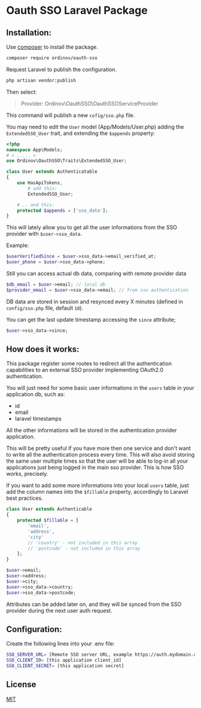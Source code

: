 # Oauth SSO Laravel Package

## Installation:

Use [composer](https://getcomposer.org/) to install the package.

```bash
composer require ordinov/oauth-sso
```

Request Laravel to publish the configuration.

```bash
php artisan vendor:publish
```

Then select:

> Provider: Ordinov\OauthSSO\OauthSSOServiceProvider

This command will publish a new `cofig/sso.php` file.

You may need to edit the `User` model (App/Models/User.php) adding the `ExtendedSSO_User` trait, and extending the `$appends` property:
```php
<?php
namespace App\Models;
# < ..... >
use Ordinov\OauthSSO\Traits\ExtendedSSO_User;

class User extends Authenticatable
{
    use HasApiTokens, 
        # add this:
        ExtendedSSO_User;

    # .. and this:
    protected $appends = ['sso_data'];
}
```

This will lately allow you to get all the user informations 
from the SSO provider with `$user->sso_data`.

Example: 

```php
$userVerifiedSince = $user->sso_data->email_verified_at;
$user_phone = $user->sso_data->phone;
```

Still you can access actual db data, comparing with remote provider data
```php
$db_email = $user->email; // local db
$provider_email = $user->sso_data->email; // from sso authentication
```

DB data are stored in session and resynced every X minutes (defined in `config/sso.php` file, default `10`). 

You can get the last update timestamp accessing the `since` attribute;
```php
$user->sso_data->since;
```

## How does it works:

This package register some routes to redirect all the authentication capabilities to an external SSO provider implementing OAuth2.0 authentication.

You will just need for some basic user informations in the `users` table in your application db, such as:
- id
- email
- laravel timestamps

All the other informations will be stored in the authentication provider application.

This will be pretty useful if you have more then one service and don't want to write all the authentication process every time. This will also avoid storing the same user multiple times so that the user will be able to log-in all your applications just being logged in the main sso provider. This is how SSO works, precisely.

If you want to add some more informations into your local `users` table, just add the column names into the `$fillable` property, accordingly to Laravel best practices.

```php
class User extends Authenticable
{
    protected $fillable = [
        'email',
        'address',
        'city'
        // 'country' - not included in this array
        // 'postcode' - not included in this array
    ];
}
```

```php
$user->email;
$user->address;
$user->city;
$user->sso_data->country;
$user->sso_data->postcode;
```

Attributes can be added later on, and they will be synced from the SSO provider during the next user auth request.

## Configuration:
Create the following lines into your .env file:

```bash
SSO_SERVER_URL= [Remote SSO server URL, example https://auth.mydomain.com]
SSO_CLIENT_ID= [this application client_id]
SSO_CLIENT_SECRET= [this application secret]
```

## License
[MIT](https://choosealicense.com/licenses/mit/)